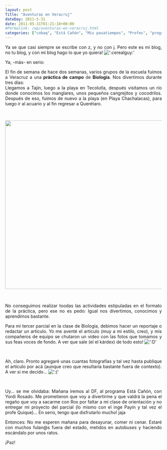 ```yaml
---
layout: post
Title: "Aventuras en Veracruj"
dateDay: 2011-5-31
date: 2011-05-31T01:21:10+00:00
#Permalink: /wp/aventuras-en-veracruj.html
categories: ["cobaq", "Está Cañón", "Mis pasatiempos", "Profes", "programa", "Salir", "TV", "Yordi Rosado"]
---
```


<p style="text-align: justify;">Ya se que casi siempre se escribe con z, y no con j. Pero este es mi blog, no tu blog, y con mi blog hago lo que yo quiera!  <img src=&#39;http://blog.mautematico.com/wp-content/plugins/smilies-themer/kopete+memes/cerealguy.png&#39; alt=&#39;:cerealguy:&#39; class=&#39;wp-smiley&#39; /> </p>
<p style="text-align: justify;">Ya, -más- en serio:</p>
<p style="text-align: justify;">El fin de semana de hace dos semanas, varios grupos de la escuela fuimos a Veracruz a una<strong> práctica de campo</strong> de <strong>Biología</strong>. Nos divertimos durante tres días:<br />
Llegamos a Tajín, luego a la playa en Tecolutla, después visitamos un río donde conocimos los manglares, unos pequeños cangrejitos y cocodrilos. Después de eso, fuimos de nuevo a la playa (en Playa Chachalacas), para luego ir al acuario y al fin regresar a Querétaro.</p>
<p style="text-align: justify;">&nbsp;</p>
<p style="text-align: justify;"><a href="http://blog.mautematico.com/wp-content/uploads/2011/05/foto-playa-veracruz-biologia.jpg"><img class="aligncenter size-full wp-image-661" title="foto-playa-veracruz-biologia" src="http://blog.mautematico.com/wp-content/uploads/2011/05/foto-playa-veracruz-biologia.jpg" alt="" width="720" height="540" /></a></p>
<p style="text-align: justify;">&nbsp;</p>
<p style="text-align: justify;">No conseguimos realizar toodas las actividades estipuladas en el formato de la práctica, pero ese no es pedo: Igual nos divertimos, conocimos y aprendimos bastante.</p>
<p style="text-align: justify;">Para mi tercer parcial en la clase de Biología, debimos hacer un reportaje o redactar un artículo. Yo me aventé el artículo (muy a mi estilo, creo), y mis compañeros de equipo se chutaron un video con las fotos que tomamos y sus feas voces de fondo. A ver que sale (el el kárdex) de todo esto! <img src=&#39;http://blog.mautematico.com/wp-content/plugins/smilies-themer/kopete+memes/teeth.png&#39; alt=&#39;:D&#39; class=&#39;wp-smiley&#39; /> </p>
<p style="text-align: justify;">&nbsp;</p>
<p style="text-align: justify;">Ah, claro. Pronto agregaré unas cuantas fotografías y tal vez hasta publique el artículo por acá (aunque creo que resultaría bastante fuera de contexto). A ver si me decido&#8230; <img src=&#39;http://blog.mautematico.com/wp-content/plugins/smilies-themer/kopete+memes/smile.png&#39; alt=&#39;:)&#39; class=&#39;wp-smiley&#39; /> </p>
<p style="text-align: justify;">&nbsp;</p>
<p style="text-align: justify;">Uy&#8230; se me olvidaba: Mañana iremos al DF, al programa Está Cañón, con Yordi Rosado. Me prometieron que voy a divertirme y que valdrá la pena el regaño que voy a sacarme con Rox por faltar a mi clase de orientación y no entregar mi proyecto del parcial (lo mismo con el inge Payín y tal vez el profe Quique)&#8230; En serio, tengo que disfrutarlo mucho! jaja</p>
<p style="text-align: justify;">Entonces: No me esperen mañana para desayunar, comer ni cenar. Estaré con muchos fulan@s fuera del estado, metidos en autobuses y haciendo escándalo por unos ratos.</p>
<p style="text-align: justify;">¡Paz!</p>
